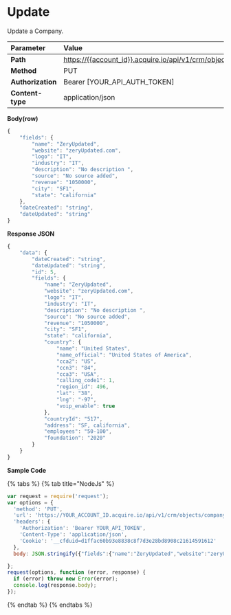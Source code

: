 # Update

Update a Company.

| Parameter | Value |
| :--- | :--- |
| **Path** | [https://{{account\_id}}.acquire.io/api/v1/crm/objects/company/{{companyId}}](https://{{account_id}}.acquire.io/api/v1/crm/objects/company/{{companyId}}) |
| **Method** | PUT |
| **Authorization** | Bearer \[YOUR\_API\_AUTH\_TOKEN\] |
| **Content-type** | application/json |

**Body\(row\)**

```javascript
{
    "fields": {
        "name": "ZeryUpdated",
        "website": "zeryUpdated.com",
        "logo": "IT",
        "industry": "IT",
        "description": "No description ",
        "source": "No source added",
        "revenue": "1050000",
        "city": "SF1",
        "state": "california"
    },
    "dateCreated": "string",
    "dateUpdated": "string"
}
```

**Response JSON**

```javascript
{
    "data": {
        "dateCreated": "string",
        "dateUpdated": "string",
        "id": 5,
        "fields": {
            "name": "ZeryUpdated",
            "website": "zeryUpdated.com",
            "logo": "IT",
            "industry": "IT",
            "description": "No description ",
            "source": "No source added",
            "revenue": "1050000",
            "city": "SF1",
            "state": "california",
            "country": {
                "name": "United States",
                "name_official": "United States of America",
                "cca2": "US",
                "ccn3": "84",
                "cca3": "USA",
                "calling_code1": 1,
                "region_id": 496,
                "lat": "38",
                "lng": "-97",
                "voip_enable": true
            },
            "countryId": "517",
            "address": "SF, california",
            "employees": "50-100",
            "foundation": "2020"
        }
    }
}
```

**Sample Code**

{% tabs %}
{% tab title="NodeJs" %}
```javascript
var request = require('request');
var options = {
  'method': 'PUT',
  'url': 'https://YOUR_ACCOUNT_ID.acquire.io/api/v1/crm/objects/company/{{companyId}}',
  'headers': {
    'Authorization': 'Bearer YOUR_API_TOKEN',
    'Content-Type': 'application/json',
    'Cookie': '__cfduid=d1ffac60b93e8838c8f7d3e28bd8908c21614591612'
  },
  body: JSON.stringify({"fields":{"name":"ZeryUpdated","website":"zeryUpdated.com","logo":"IT","industry":"IT","description":"No description ","source":"No source added","revenue":"1050000","city":"SF1","state":"california"},"dateCreated":"string","dateUpdated":"string"})

};
request(options, function (error, response) {
  if (error) throw new Error(error);
  console.log(response.body);
});

```
{% endtab %}
{% endtabs %}

